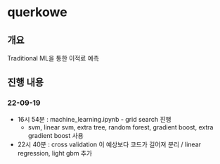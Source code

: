 # querkowe

## 개요

Traditional ML을 통한 이적료 예측

## 진행 내용

### 22-09-19

- 16시 54분 : machine_learning.ipynb - grid search 진행
  - svm, linear svm, extra tree, random forest, gradient boost, extra gradient boost 사용
- 22시 40분 : cross validation 이 예상보다 코드가 길어져 분리 / linear regression, light gbm 추가

